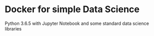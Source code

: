 # Docker for simple Data Science

Python 3.6.5 with Jupyter Notebook and some standard data science libraries
